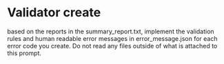 # Validator create

based on the reports in the summary_report.txt, implement the validation rules and human readable error messages in error_message.json for each error code you create. Do not read any files outside of what is attached to this prompt.